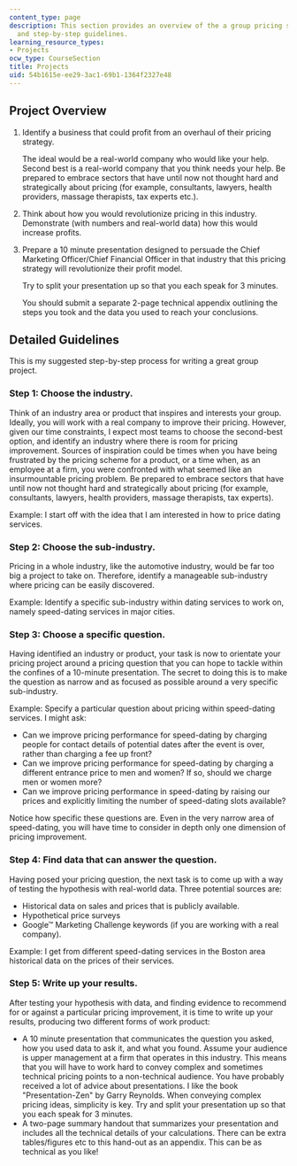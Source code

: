 ```yaml
---
content_type: page
description: This section provides an overview of the a group pricing strategy project
  and step-by-step guidelines.
learning_resource_types:
- Projects
ocw_type: CourseSection
title: Projects
uid: 54b1615e-ee29-3ac1-69b1-1364f2327e48
---
```


Project Overview
----------------

1.  Identify a business that could profit from an overhaul of their pricing strategy.
    
    The ideal would be a real-world company who would like your help. Second best is a real-world company that you think needs your help. Be prepared to embrace sectors that have until now not thought hard and strategically about pricing (for example, consultants, lawyers, health providers, massage therapists, tax experts etc.).
    
2.  Think about how you would revolutionize pricing in this industry. Demonstrate (with numbers and real-world data) how this would increase profits.
3.  Prepare a 10 minute presentation designed to persuade the Chief Marketing Officer/Chief Financial Officer in that industry that this pricing strategy will revolutionize their profit model.
    
    Try to split your presentation up so that you each speak for 3 minutes.
    
    You should submit a separate 2-page technical appendix outlining the steps you took and the data you used to reach your conclusions.
    

Detailed Guidelines
-------------------

This is my suggested step-by-step process for writing a great group project.

### Step 1: Choose the industry.

Think of an industry area or product that inspires and interests your group. Ideally, you will work with a real company to improve their pricing. However, given our time constraints, I expect most teams to choose the second-best option, and identify an industry where there is room for pricing improvement. Sources of inspiration could be times when you have being frustrated by the pricing scheme for a product, or a time when, as an employee at a firm, you were confronted with what seemed like an insurmountable pricing problem. Be prepared to embrace sectors that have until now not thought hard and strategically about pricing (for example, consultants, lawyers, health providers, massage therapists, tax experts).

Example: I start off with the idea that I am interested in how to price dating services.

### Step 2: Choose the sub-industry.

Pricing in a whole industry, like the automotive industry, would be far too big a project to take on. Therefore, identify a manageable sub-industry where pricing can be easily discovered.

Example: Identify a specific sub-industry within dating services to work on, namely speed-dating services in major cities.

### Step 3: Choose a specific question.

Having identified an industry or product, your task is now to orientate your pricing project around a pricing question that you can hope to tackle within the confines of a 10-minute presentation. The secret to doing this is to make the question as narrow and as focused as possible around a very specific sub-industry.

Example: Specify a particular question about pricing within speed-dating services. I might ask:

*   Can we improve pricing performance for speed-dating by charging people for contact details of potential dates after the event is over, rather than charging a fee up front?
*   Can we improve pricing performance for speed-dating by charging a different entrance price to men and women? If so, should we charge men or women more?
*   Can we improve pricing performance in speed-dating by raising our prices and explicitly limiting the number of speed-dating slots available?

Notice how specific these questions are. Even in the very narrow area of speed-dating, you will have time to consider in depth only one dimension of pricing improvement.

### Step 4: Find data that can answer the question.

Having posed your pricing question, the next task is to come up with a way of testing the hypothesis with real-world data. Three potential sources are:

*   Historical data on sales and prices that is publicly available.
*   Hypothetical price surveys
*   Google™ Marketing Challenge keywords (if you are working with a real company).

Example: I get from different speed-dating services in the Boston area historical data on the prices of their services.

### Step 5: Write up your results.

After testing your hypothesis with data, and finding evidence to recommend for or against a particular pricing improvement, it is time to write up your results, producing two different forms of work product:

*   A 10 minute presentation that communicates the question you asked, how you used data to ask it, and what you found. Assume your audience is upper management at a firm that operates in this industry. This means that you will have to work hard to convey complex and sometimes technical pricing points to a non-technical audience. You have probably received a lot of advice about presentations. I like the book "Presentation-Zen" by Garry Reynolds. When conveying complex pricing ideas, simplicity is key. Try and split your presentation up so that you each speak for 3 minutes.
*   A two-page summary handout that summarizes your presentation and includes all the technical details of your calculations. There can be extra tables/figures etc to this hand-out as an appendix. This can be as technical as you like!